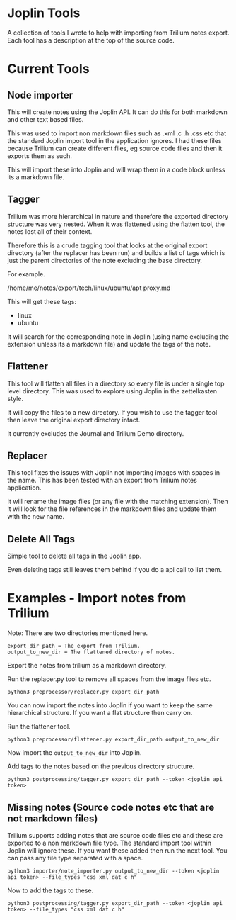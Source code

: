 # Joplin Tools

A collection of tools I wrote to help with importing from Trilium notes export. Each tool has a description
at the top of the source code.

# Current Tools

## Node importer

This will create notes using the Joplin API. It can do this for both markdown and other text based files.

This was used to import non markdown files such as .xml .c .h .css etc that the standard Joplin import tool in the
application ignores.
I had these files because Trilium can create different files, eg source code files and then it exports them as such.

This will import these into Joplin and will wrap them in a code block unless its a markdown file.

## Tagger

Trilium was more hierarchical in nature and therefore the exported directory structure was very nested. When it was flattened
using the flatten tool, the notes lost all of their context.

Therefore this is a crude tagging tool that looks at the original export directory (after the replacer has been run)
and builds a list of tags which is just the parent directories of the note excluding the base directory.

For example.

/home/me/notes/export/tech/linux/ubuntu/apt proxy.md

This will get these tags:

- linux
- ubuntu

It will search for the corresponding note in Joplin (using name excluding the extension unless its a markdown file) and
update the tags of the note.

## Flattener

This tool will flatten all files in a directory so every file is under a single top level directory. This was used
to explore using Joplin in the zettelkasten style. 

It will copy the files to a new directory. If you wish to use the tagger tool then leave the original export directory
intact.

It currently excludes the Journal and Trilium Demo directory.

## Replacer

This tool fixes the issues with Joplin not importing images with spaces in the name. This has been tested with an
export from Trilium notes application.

It will rename the image files (or any file with the matching extension).
Then it will look for the file references in the markdown files and update them with the new name.

## Delete All Tags

Simple tool to delete all tags in the Joplin app.

Even deleting tags still leaves them behind if you do a api call to list them.

# Examples - Import notes from Trilium

Note: There are two directories mentioned here.

```
export_dir_path = The export from Trilium.
output_to_new_dir = The flattened directory of notes.
```

Export the notes from trilium as a markdown directory.

Run the replacer.py tool to remove all spaces from the image files etc.

`python3 preprocessor/replacer.py export_dir_path`

You can now import the notes into Joplin if you want to keep the same hierarchical structure. If you want a flat structure
then carry on.

Run the flattener tool.

`python3 preprocessor/flattener.py export_dir_path output_to_new_dir`

Now import the `output_to_new_dir` into Joplin.

Add tags to the notes based on the previous directory structure.

`python3 postprocessing/tagger.py export_dir_path --token <joplin api token>`

## Missing notes (Source code notes etc that are not markdown files)

Trilium supports adding notes that are source code files etc and these are exported to a non markdown file type. The standard import tool within
Joplin will ignore these. If you want these added then run the next tool. You can pass any file type separated with a space.

`python3 importer/note_importer.py output_to_new_dir --token <joplin api token> --file_types "css xml dat c h"`

Now to add the tags to these.

`python3 postprocessing/tagger.py export_dir_path --token <joplin api token> --file_types "css xml dat c h"`